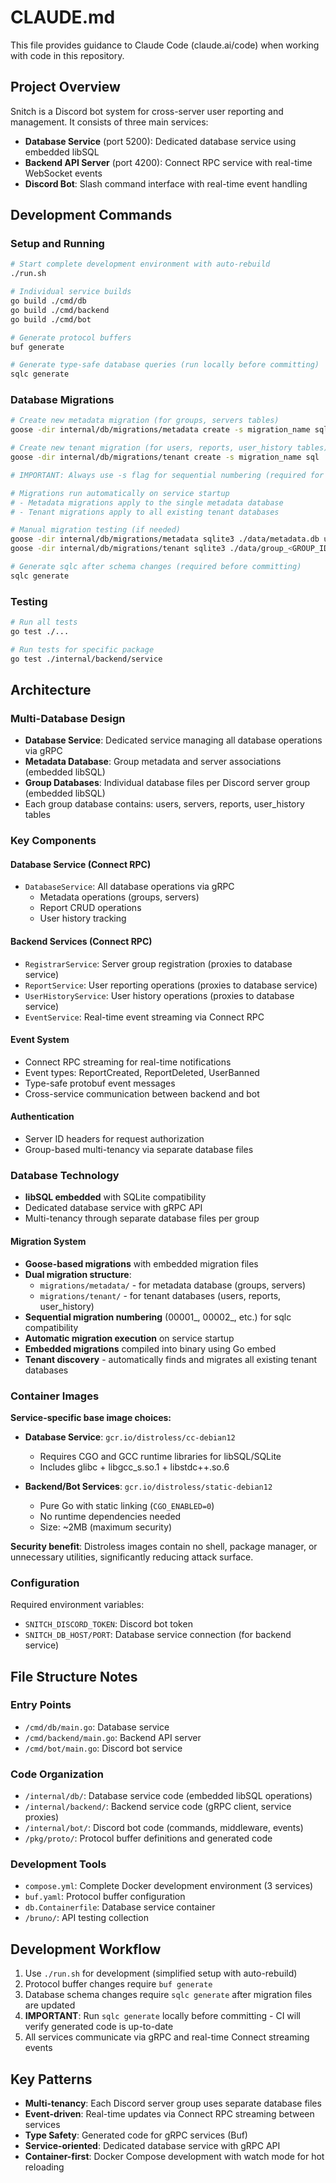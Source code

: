 # CLAUDE.md

This file provides guidance to Claude Code (claude.ai/code) when working with code in this repository.

## Project Overview

Snitch is a Discord bot system for cross-server user reporting and management. It consists of three main services:

- **Database Service** (port 5200): Dedicated database service using embedded libSQL
- **Backend API Server** (port 4200): Connect RPC service with real-time WebSocket events
- **Discord Bot**: Slash command interface with real-time event handling

## Development Commands

### Setup and Running

```bash
# Start complete development environment with auto-rebuild
./run.sh

# Individual service builds
go build ./cmd/db
go build ./cmd/backend
go build ./cmd/bot

# Generate protocol buffers
buf generate

# Generate type-safe database queries (run locally before committing)
sqlc generate
```

### Database Migrations

```bash
# Create new metadata migration (for groups, servers tables)
goose -dir internal/db/migrations/metadata create -s migration_name sql

# Create new tenant migration (for users, reports, user_history tables)  
goose -dir internal/db/migrations/tenant create -s migration_name sql

# IMPORTANT: Always use -s flag for sequential numbering (required for sqlc compatibility)

# Migrations run automatically on service startup
# - Metadata migrations apply to the single metadata database
# - Tenant migrations apply to all existing tenant databases

# Manual migration testing (if needed)
goose -dir internal/db/migrations/metadata sqlite3 ./data/metadata.db up
goose -dir internal/db/migrations/tenant sqlite3 ./data/group_<GROUP_ID>.db up

# Generate sqlc after schema changes (required before committing)
sqlc generate
```

### Testing

```bash
# Run all tests
go test ./...

# Run tests for specific package
go test ./internal/backend/service
```

## Architecture

### Multi-Database Design

- **Database Service**: Dedicated service managing all database operations via gRPC
- **Metadata Database**: Group metadata and server associations (embedded libSQL)
- **Group Databases**: Individual database files per Discord server group (embedded libSQL)
- Each group database contains: users, servers, reports, user_history tables

### Key Components

#### Database Service (Connect RPC)

- `DatabaseService`: All database operations via gRPC
  - Metadata operations (groups, servers)
  - Report CRUD operations
  - User history tracking

#### Backend Services (Connect RPC)

- `RegistrarService`: Server group registration (proxies to database service)
- `ReportService`: User reporting operations (proxies to database service)
- `UserHistoryService`: User history operations (proxies to database service)
- `EventService`: Real-time event streaming via Connect RPC

#### Event System

- Connect RPC streaming for real-time notifications
- Event types: ReportCreated, ReportDeleted, UserBanned
- Type-safe protobuf event messages
- Cross-service communication between backend and bot

#### Authentication

- Server ID headers for request authorization
- Group-based multi-tenancy via separate database files

### Database Technology

- **libSQL embedded** with SQLite compatibility
- Dedicated database service with gRPC API
- Multi-tenancy through separate database files per group

#### Migration System

- **Goose-based migrations** with embedded migration files
- **Dual migration structure**:
  - `migrations/metadata/` - for metadata database (groups, servers)
  - `migrations/tenant/` - for tenant databases (users, reports, user_history)
- **Sequential migration numbering** (00001_, 00002_, etc.) for sqlc compatibility
- **Automatic migration execution** on service startup
- **Embedded migrations** compiled into binary using Go embed
- **Tenant discovery** - automatically finds and migrates all existing tenant databases

### Container Images

**Service-specific base image choices:**

- **Database Service**: `gcr.io/distroless/cc-debian12`
  - Requires CGO and GCC runtime libraries for libSQL/SQLite
  - Includes glibc + libgcc_s.so.1 + libstdc++.so.6
  
- **Backend/Bot Services**: `gcr.io/distroless/static-debian12`  
  - Pure Go with static linking (`CGO_ENABLED=0`)
  - No runtime dependencies needed
  - Size: ~2MB (maximum security)

**Security benefit**: Distroless images contain no shell, package manager, or unnecessary utilities, significantly reducing attack surface.

### Configuration

Required environment variables:

- `SNITCH_DISCORD_TOKEN`: Discord bot token
- `SNITCH_DB_HOST/PORT`: Database service connection (for backend service)

## File Structure Notes

### Entry Points

- `/cmd/db/main.go`: Database service
- `/cmd/backend/main.go`: Backend API server
- `/cmd/bot/main.go`: Discord bot service

### Code Organization

- `/internal/db/`: Database service code (embedded libSQL operations)
- `/internal/backend/`: Backend service code (gRPC client, service proxies)
- `/internal/bot/`: Discord bot code (commands, middleware, events)
- `/pkg/proto/`: Protocol buffer definitions and generated code

### Development Tools

- `compose.yml`: Complete Docker development environment (3 services)
- `buf.yaml`: Protocol buffer configuration
- `db.Containerfile`: Database service container
- `/bruno/`: API testing collection

## Development Workflow

1. Use `./run.sh` for development (simplified setup with auto-rebuild)
2. Protocol buffer changes require `buf generate`
3. Database schema changes require `sqlc generate` after migration files are updated
4. **IMPORTANT**: Run `sqlc generate` locally before committing - CI will verify generated code is up-to-date
5. All services communicate via gRPC and real-time Connect streaming events

## Key Patterns

- **Multi-tenancy**: Each Discord server group uses separate database files
- **Event-driven**: Real-time updates via Connect RPC streaming between services
- **Type Safety**: Generated code for gRPC services (Buf)
- **Service-oriented**: Dedicated database service with gRPC API
- **Container-first**: Docker Compose development with watch mode for hot reloading
